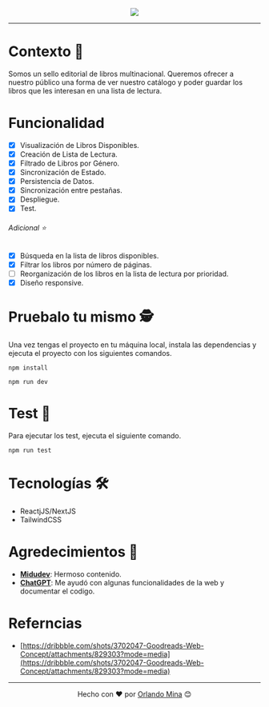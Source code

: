 <center>

<a href="https://orlandomm.me"><img src="https://cdn.dribbble.com/users/381261/screenshots/3702047/attachments/829303/goodreads_web_rp.png" /></a>

</center>

---

# Contexto 📖
Somos un sello editorial de libros multinacional. Queremos ofrecer a nuestro público una forma de ver nuestro catálogo y poder guardar los libros que les interesan en una lista de lectura.

# Funcionalidad
- [x] Visualización de Libros Disponibles.
- [x] Creación de Lista de Lectura.
- [x] Filtrado de Libros por Género.
- [x] Sincronización de Estado.
- [x] Persistencia de Datos.
- [x] Sincronización entre pestañas.
- [x] Despliegue.
- [x] Test.

###### Adicional ⭐
- [x] Búsqueda en la lista de libros disponibles.
- [x] Filtrar los libros por número de páginas.
- [ ] Reorganización de los libros en la lista de lectura por prioridad.
- [x] Diseño responsive.

# Pruebalo tu mismo 🕵
Una vez tengas el proyecto en tu máquina local, instala las dependencias y ejecuta el proyecto con los siguientes comandos.

```
npm install
```
```
npm run dev
```

# Test 🧪
Para ejecutar los test, ejecuta el siguiente comando.
```
npm run test
```

# Tecnologías 🛠️
- ReactjJS/NextJS
- TailwindCSS

# Agredecimientos 🙏
- **[Midudev](https://twitter.com/midudev)**: Hermoso contenido.
- **[ChatGPT](https://openai.com/blog/chatgpt)**: Me ayudó con algunas funcionalidades de la web y documentar el codigo.

# Referncias
- [https://dribbble.com/shots/3702047-Goodreads-Web-Concept/attachments/829303?mode=media](https://dribbble.com/shots/3702047-Goodreads-Web-Concept/attachments/829303?mode=media)

---
<center>
Hecho con ❤️ por <a href="https://github.com/orloxx23">Orlando Mina</a> 😊
</center>